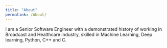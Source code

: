 ```yaml
---
title: "About"
permalink: /About/
---
```


I am a Senior Software Engineer with a demonstrated history of working in Broadcast and Healthcare industry, skilled in Machine Learning, Deep learning, Python, C++ and C. 
